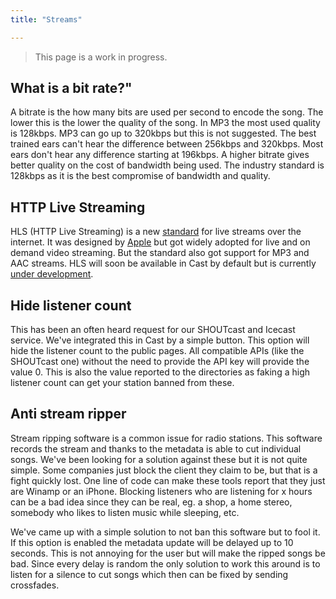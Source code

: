 ```yaml
---
title: "Streams"

---
```


> This page is a work in progress.

## What is a bit rate?"

A bitrate is the how many bits are used per second to encode the song. The lower this is the lower the quality of the song. In MP3 the most used quality is 128kbps. MP3 can go up to 320kbps but this is not suggested. The best trained ears can't hear the difference between 256kbps and 320kbps. Most ears don't hear any difference starting at 196kbps. 
A higher bitrate gives better quality on the cost of bandwidth being used. The industry standard is 128kbps as it is the best compromise of bandwidth and quality.

## HTTP Live Streaming
HLS (HTTP Live Streaming) is a new [standard](https://tools.ietf.org/html/draft-pantos-http-live-streaming-18) for live streams over the internet. It was designed by [Apple](https://developer.apple.com/streaming/) but got widely adopted for live and on demand video streaming. But the standard also got support for MP3 and AAC streams. HLS will soon be available in Cast by default but is currently [under development](https://github.com/Innovate-Technologies/Cast/pull/2).

## Hide listener count
This has been an often heard request for our SHOUTcast and Icecast service. We've integrated this in Cast by a simple button. This option will hide the listener count to the public pages. All compatible APIs (like the SHOUTcast one) without the need to provide the API key will provide the value 0. This is also the value reported to the directories as faking a high listener count can get your station banned from these.

## Anti stream ripper
Stream ripping software is a common issue for radio stations. This software records the stream and thanks to the metadata is able to cut individual songs. We've been looking for a solution against these but it is not quite simple. Some companies just block the client they claim to be, but that is a fight quickly lost. One line of code can make these tools report that they just are Winamp or an iPhone. Blocking listeners who are listening for x hours can be a bad idea since they can be real, eg. a shop, a home stereo, somebody who likes to listen music while sleeping, etc.

We've came up with a simple solution to not ban this software but to fool it. If this option is enabled the metadata update will be delayed up to 10 seconds. This is not annoying for the user but will make the ripped songs be bad. Since every delay is random the only solution to work this around is to listen for a silence to cut songs which then can be fixed by sending crossfades.